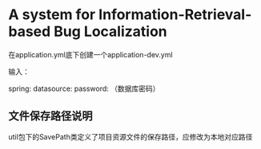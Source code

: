 # A system for Information-Retrieval-based Bug Localization
在application.yml底下创建一个application-dev.yml

输入：

spring:
  datasource:
    password: （数据库密码）
    
## 文件保存路径说明
util包下的SavePath类定义了项目资源文件的保存路径，应修改为本地对应路径